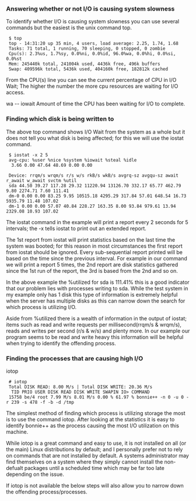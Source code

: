 ### Answering whether or not I/O is causing system slowness
To identify whether I/O is causing system slowness you can use several commands but the easiest is the unix command top.
```
 $ top
 top - 14:31:20 up 35 min, 4 users, load average: 2.25, 1.74, 1.68
 Tasks: 71 total, 1 running, 70 sleeping, 0 stopped, 0 zombie
 Cpu(s): 2.3%us, 1.7%sy, 0.0%ni, 0.0%id, 96.0%wa, 0.0%hi, 0.0%si, 0.0%st
 Mem: 245440k total, 241004k used, 4436k free, 496k buffers
 Swap: 409596k total, 5436k used, 404160k free, 182812k cached
```
From the CPU(s) line you can see the current percentage of CPU in I/O Wait; The higher the number the more cpu resources are waiting for I/O access.

wa -- iowait
 Amount of time the CPU has been waiting for I/O to complete.

### Finding which disk is being written to
The above top command shows I/O Wait from the system as a whole but it does not tell you what disk is being affected; for this we will use the iostat command.
```
 $ iostat -x 2 5
 avg-cpu: %user %nice %system %iowait %steal %idle
  3.66 0.00 47.64 48.69 0.00 0.00

 Device: rrqm/s wrqm/s r/s w/s rkB/s wkB/s avgrq-sz avgqu-sz await r_await w_await svctm %util
 sda 44.50 39.27 117.28 29.32 11220.94 13126.70 332.17 65.77 462.79 9.80 2274.71 7.60 111.41
 dm-0 0.00 0.00 83.25 9.95 10515.18 4295.29 317.84 57.01 648.54 16.73 5935.79 11.48 107.02
 dm-1 0.00 0.00 57.07 40.84 228.27 163.35 8.00 93.84 979.61 13.94 2329.08 10.93 107.02
```
The iostat command in the example will print a report every 2 seconds for 5 intervals; the -x tells iostat to print out an extended report.

The 1st report from iostat will print statistics based on the last time the system was booted; for this reason in most circumstances the first report from iostat should be ignored. Every sub-sequential report printed will be based on the time since the previous interval. For example in our command we will print a report 5 times, the 2nd report are disk statistics gathered since the 1st run of the report, the 3rd is based from the 2nd and so on.

In the above example the %utilized for sda is 111.41% this is a good indicator that our problem lies with processes writing to sda. While the test system in my example only has 1 disk this type of information is extremely helpful when the server has multiple disks as this can narrow down the search for which process is utilizing I/O.

Aside from %utilized there is a wealth of information in the output of iostat; items such as read and write requests per millisecond(rrqm/s & wrqm/s), reads and writes per second (r/s & w/s) and plenty more. In our example our program seems to be read and write heavy this information will be helpful when trying to identify the offending process.

### Finding the processes that are causing high I/O
iotop
```
 # iotop
 Total DISK READ: 8.00 M/s | Total DISK WRITE: 20.36 M/s
  TID PRIO USER DISK READ DISK WRITE SWAPIN IO> COMMAND
 15758 be/4 root 7.99 M/s 8.01 M/s 0.00 % 61.97 % bonnie++ -n 0 -u 0 -r 239 -s 478 -f -b -d /tmp
```
The simplest method of finding which process is utilizing storage the most is to use the command iotop. After looking at the statistics it is easy to identify bonnie++ as the process causing the most I/O utilization on this machine.

While iotop is a great command and easy to use, it is not installed on all (or the main) Linux distributions by default; and I personally prefer not to rely on commands that are not installed by default. A systems administrator may find themselves on a system where they simply cannot install the non-defualt packages until a scheduled time which may be far too late depending on the issue.

If iotop is not available the below steps will also allow you to narrow down the offending process/processes.
